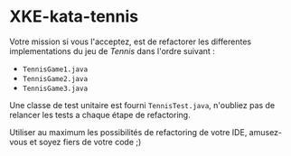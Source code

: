 XKE-kata-tennis
===============

Votre mission si vous l'acceptez, est de refactorer les differentes implementations du jeu de *Tennis* dans l'ordre suivant :
   * `TennisGame1.java`
   * `TennisGame2.java`
   * `TennisGame3.java`

Une classe de test unitaire est fourni `TennisTest.java`, n'oubliez pas de relancer les tests a chaque étape de refactoring.

Utiliser au maximum les possibilités de refactoring de votre IDE, amusez-vous et soyez fiers de votre code ;) 
